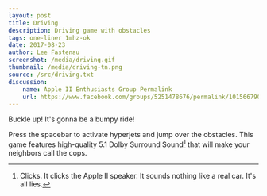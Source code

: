 ```yaml
---
layout: post
title: Driving
description: Driving game with obstacles
tags: one-liner 1mhz-ok
date: 2017-08-23
author: Lee Fastenau
screenshot: /media/driving.gif
thumbnail: /media/driving-tn.png
source: /src/driving.txt
discussion:
    name: Apple II Enthusiasts Group Permalink
    url: https://www.facebook.com/groups/5251478676/permalink/10156679023638677/
---
```


Buckle up! It's gonna be a bumpy ride!

Press the spacebar to activate hyperjets and jump over the obstacles. This game features high-quality 5.1 Dolby Surround Sound[^1] that will make your neighbors call the cops.

[^1]: Clicks. It clicks the Apple II speaker. It sounds nothing like a real car. It's all lies.
